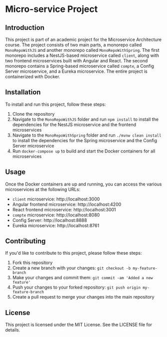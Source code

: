 # Micro-service Project

## Introduction
This project is part of an academic project for the Microservice Architecture course. The project consists of two main parts, a monorepo called `MonoRepoWithJS` and another monorepo called `MonoRepoWithSpring`. The first monorepo includes a NestJS-based microservice called `client`, along with two frontend microservices built with Angular and React. The second monorepo contains a Spring-based microservice called `compte`, a Config Server microservice, and a Eureka microservice. The entire project is containerized with Docker.

## Installation
To install and run this project, follow these steps:
1. Clone the repository
2. Navigate to the `MonoRepoWithJS` folder and run `npm install` to install the dependencies for the NestJS microservice and the frontend microservices
3. Navigate to the `MonoRepoWithSpring` folder and run `./mvnw clean install` to install the dependencies for the Spring microservice and the Config Server microservice
4. Run `docker-compose up` to build and start the Docker containers for all microservices

## Usage
Once the Docker containers are up and running, you can access the various microservices at the following URLs:

- `client` microservice: http://localhost:3000
- Angular frontend microservice: http://localhost:4200
- React frontend microservice: http://localhost:3001
- `compte` microservice: http://localhost:8080
- Config Server: http://localhost:8888
- Eureka microservice: http://localhost:8761

## Contributing
If you'd like to contribute to this project, please follow these steps:
1. Fork this repository
2. Create a new branch with your changes: `git checkout -b my-feature-branch`
3. Make your changes and commit them: `git commit -am 'Added a new feature'`
4. Push your changes to your forked repository: `git push origin my-feature-branch`
5. Create a pull request to merge your changes into the main repository

## License
This project is licensed under the MIT License. See the LICENSE file for details.

